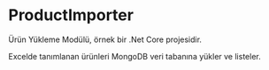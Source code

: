# ProductImporter

Ürün Yükleme Modülü, örnek bir .Net Core projesidir.

Excelde tanımlanan ürünleri MongoDB veri tabanına yükler ve listeler.
